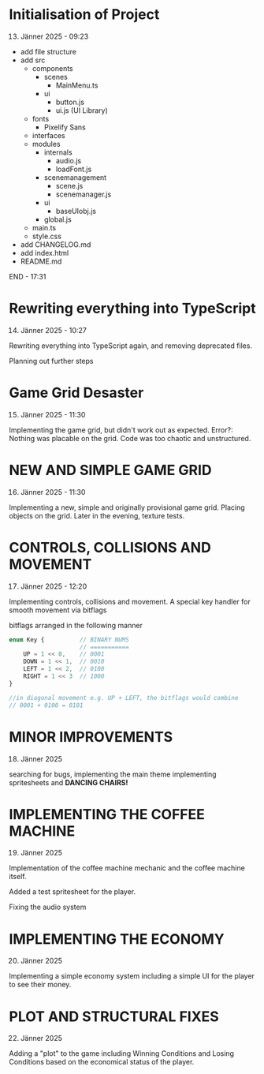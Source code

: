 Initialisation of Project
=========================
13. Jänner 2025 - 09:23

* add file structure
* add src
    * components
        * scenes
            * MainMenu.ts
        * ui
            * button.js
            * ui.js     (UI Library)
    * fonts
        * Pixelify Sans
    * interfaces
    * modules
        * internals
            * audio.js
            * loadFont.js
        * scenemanagement
            * scene.js
            * scenemanager.js
        * ui
            * baseUIobj.js
        * global.js
    * main.ts
    * style.css
* add CHANGELOG.md
* add index.html
* README.md

END - 17:31

Rewriting everything into TypeScript
============================
14. Jänner 2025 - 10:27

Rewriting everything into TypeScript again,
and removing deprecated files.

Planning out further steps

Game Grid Desaster
==================
15. Jänner 2025 - 11:30

Implementing the game grid, but didn't work out as expected.
Error?: Nothing was placable on the grid.
Code was too chaotic and unstructured.

NEW AND SIMPLE GAME GRID
========================
16. Jänner 2025 - 11:30

Implementing a new, simple and originally provisional game grid.
Placing objects on the grid. Later in the evening, texture tests.

CONTROLS, COLLISIONS AND MOVEMENT
================================
17. Jänner 2025 - 12:20

Implementing controls, collisions and movement.
A special key handler for smooth movement via bitflags

bitflags arranged in the following manner

```typescript
enum Key {          // BINARY NUMS
                    // ===========
    UP = 1 << 0,    // 0001
    DOWN = 1 << 1,  // 0010
    LEFT = 1 << 2,  // 0100
    RIGHT = 1 << 3  // 1000
}

//in diagonal movement e.g. UP + LEFT, the bitflags would combine
// 0001 + 0100 = 0101
```

MINOR IMPROVEMENTS
==================
18. Jänner 2025

searching for bugs, implementing the main theme
implementing spritesheets and **DANCING CHAIRS!**

IMPLEMENTING THE COFFEE MACHINE
===============================
19. Jänner 2025

Implementation of the coffee machine mechanic
and the coffee machine itself.

Added a test spritesheet for the player.

Fixing the audio system

IMPLEMENTING THE ECONOMY
========================
20. Jänner 2025

Implementing a simple economy system
including a simple UI for the player to see their money.

PLOT AND STRUCTURAL FIXES
=========================
22. Jänner 2025

Adding a "plot" to the game
including Winning Conditions and Losing Conditions
based on the economical status of the player.